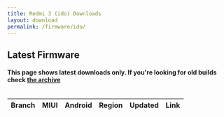 ```yaml
---
title: Redmi 3 (ido) Downloads
layout: download
permalink: /firmware/ido/
---
```


## Latest Firmware
#### This page shows latest downloads only. If you're looking for old builds check [the archive](/archive/firmware/ido/)


<div style="overflow-x:auto;">
<table id="firmware" class="compact row-border" style="width:100%">
    <thead>
        <tr>
            <th>Branch</th>
            <th>MIUI</th>
            <th>Android</th>
            <th>Region</th>
            <th>Updated</th>
            <th>Link</th>
        </tr>
    </thead>
    <script>loadFirmwareDownloads('ido', 'latest')</script>
</table>
</div>
